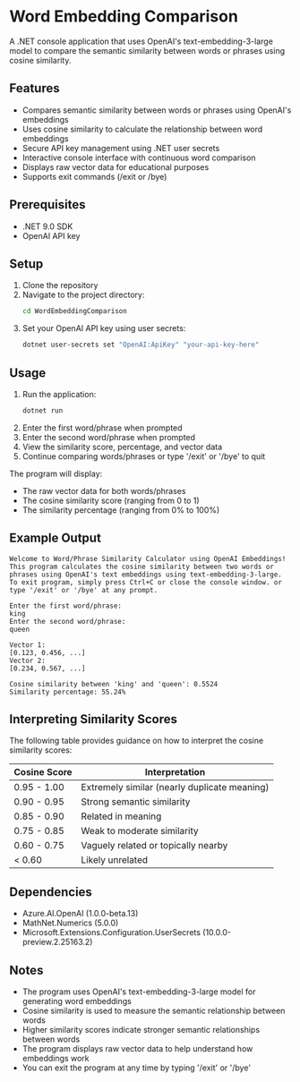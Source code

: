 # Word Embedding Comparison

A .NET console application that uses OpenAI's text-embedding-3-large model to compare the semantic similarity between words or phrases using cosine similarity.

## Features

- Compares semantic similarity between words or phrases using OpenAI's embeddings
- Uses cosine similarity to calculate the relationship between word embeddings
- Secure API key management using .NET user secrets
- Interactive console interface with continuous word comparison
- Displays raw vector data for educational purposes
- Supports exit commands (/exit or /bye)

## Prerequisites

- .NET 9.0 SDK
- OpenAI API key

## Setup

1. Clone the repository
2. Navigate to the project directory:
   ```bash
   cd WordEmbeddingComparison
   ```
3. Set your OpenAI API key using user secrets:
   ```bash
   dotnet user-secrets set "OpenAI:ApiKey" "your-api-key-here"
   ```

## Usage

1. Run the application:
   ```bash
   dotnet run
   ```
2. Enter the first word/phrase when prompted
3. Enter the second word/phrase when prompted
4. View the similarity score, percentage, and vector data
5. Continue comparing words/phrases or type '/exit' or '/bye' to quit

The program will display:
- The raw vector data for both words/phrases
- The cosine similarity score (ranging from 0 to 1)
- The similarity percentage (ranging from 0% to 100%)

## Example Output

```
Welcome to Word/Phrase Similarity Calculator using OpenAI Embeddings!
This program calculates the cosine similarity between two words or phrases using OpenAI's text embeddings using text-embedding-3-large.
To exit program, simply press Ctrl+C or close the console window. or type '/exit' or '/bye' at any prompt.

Enter the first word/phrase:
king
Enter the second word/phrase:
queen

Vector 1:
[0.123, 0.456, ...]
Vector 2:
[0.234, 0.567, ...]

Cosine similarity between 'king' and 'queen': 0.5524
Similarity percentage: 55.24%
```

## Interpreting Similarity Scores

The following table provides guidance on how to interpret the cosine similarity scores:

| Cosine Score | Interpretation |
|--------------|----------------|
| 0.95 - 1.00 | Extremely similar (nearly duplicate meaning) |
| 0.90 - 0.95 | Strong semantic similarity |
| 0.85 - 0.90 | Related in meaning |
| 0.75 - 0.85 | Weak to moderate similarity |
| 0.60 - 0.75 | Vaguely related or topically nearby |
| < 0.60 | Likely unrelated |

## Dependencies

- Azure.AI.OpenAI (1.0.0-beta.13)
- MathNet.Numerics (5.0.0)
- Microsoft.Extensions.Configuration.UserSecrets (10.0.0-preview.2.25163.2)

## Notes

- The program uses OpenAI's text-embedding-3-large model for generating word embeddings
- Cosine similarity is used to measure the semantic relationship between words
- Higher similarity scores indicate stronger semantic relationships between words
- The program displays raw vector data to help understand how embeddings work
- You can exit the program at any time by typing '/exit' or '/bye' 